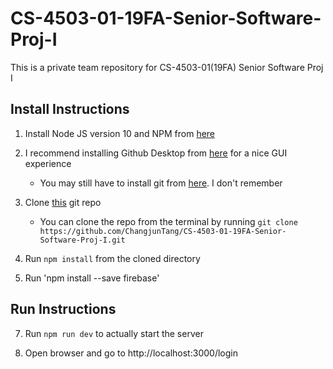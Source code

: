 # CS-4503-01-19FA-Senior-Software-Proj-I
This is a private team repository for CS-4503-01(19FA) Senior Software Proj I

## Install Instructions

1. Install Node JS version 10 and NPM from [here](https://nodejs.org/en/)

2. I recommend installing Github Desktop from [here](https://desktop.github.com/) for a nice GUI experience

    * You may still have to install git from [here](https://git-scm.com/downloads). I don't remember

4. Clone [this](https://github.com/ChangjunTang/CS-4503-01-19FA-Senior-Software-Proj-I) git repo

    * You can clone the repo from the terminal by running `git clone https://github.com/ChangjunTang/CS-4503-01-19FA-Senior-Software-Proj-I.git`

5. Run `npm install` from the cloned directory

6. Run 'npm install --save firebase' 

## Run Instructions

7. Run `npm run dev` to actually start the server

8. Open browser and go to http://localhost:3000/login
